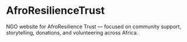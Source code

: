 # AfroResilienceTrust
NGO website for AfroResilience Trust — focused on community support, storytelling, donations, and volunteering across Africa.
